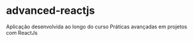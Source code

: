 # advanced-reactjs
Aplicação desenvolvida ao longo do curso Práticas avançadas em projetos com ReactJs
